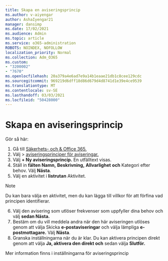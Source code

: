 ```yaml
---
title: Skapa en aviseringsprincip
ms.author: v-aiyengar
author: AshaIyengar21
manager: dansimp
ms.date: 17/02/2021
ms.audience: Admin
ms.topic: article
ms.service: o365-administration
ROBOTS: NOINDEX, NOFOLLOW
localization_priority: Normal
ms.collection: Adm_O365
ms.custom:
- "3200002"
- "7670"
ms.openlocfilehash: 20a379a4e6ad7e9a14b1eaae21db1c8cee129cdc
ms.sourcegitcommit: 969219d6dff18d86d679d4d8741d1e39e4ce9539
ms.translationtype: MT
ms.contentlocale: sv-SE
ms.lasthandoff: 03/03/2021
ms.locfileid: "50428000"
---
```

# <a name="create-an-alert-policy"></a>Skapa en aviseringsprincip

Gör så här:

1. Gå till [Säkerhets- och & Office 365.](https://go.microsoft.com/fwlink/p/?linkid=2077143)
1. Välj   >  [aviseringsprinciper för aviseringar.](https://go.microsoft.com/fwlink/?linkid=2103208)
1. Välj **+ Ny aviseringsprincip.** En utfälltext visas.
1. Ställ in **fälten Namn,** **Beskrivning,** **Allvarlighet** **och** Kategori efter behov. Välj **Nästa**.
1. Välj en aktivitet i **listrutan** Aktivitet.
> [!NOTE]
>  Du kan bara välja en aktivitet, men du kan lägga till villkor för att förfina vad principen identifierar.
6. Välj den avisering som utlöser frekvenser som uppfyller dina behov och välj **sedan Nästa.**
7. Bestäm om du vill meddela andra när den här aviseringen utlöses genom att välja Skicka **e-postaviseringar** och välja lämpliga **e-postmottagare.** Välj **Nästa**.
8. Granska inställningarna när du är klar. Du kan aktivera principen direkt genom att välja **Ja, aktivera den direkt och** sedan välja **Slutför.**

Mer information finns i inställningarna för aviseringsprincip

